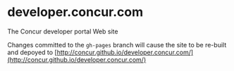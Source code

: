 developer.concur.com
====================

The Concur developer portal Web site

Changes committed to the `gh-pages` branch will cause the site to be re-built and depoyed to [http://concur.github.io/developer.concur.com/](http://concur.github.io/developer.concur.com/)
